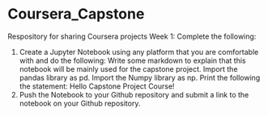 # Coursera_Capstone
Respository for sharing Coursera projects
Week 1:
Complete the following:
1. Create a Jupyter Notebook using any platform that you are comfortable with and do the following:
    Write some markdown to explain that this notebook will be mainly used for the capstone project.
    Import the pandas library as pd.
    Import the Numpy library as np.
    Print the following the statement: Hello Capstone Project Course!
2. Push the Notebook to your Github repository and submit a link to the notebook on your Github repository.
